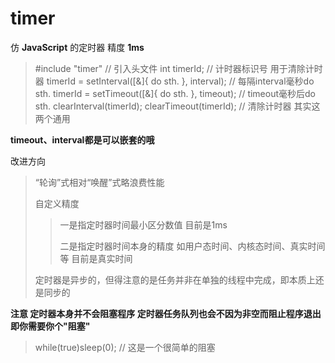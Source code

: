 # timer

仿 **JavaScript** 的定时器 精度 **1ms**

> #include "timer" // 引入头文件
> int timerId;	// 计时器标识号 用于清除计时器
> timerId = setInterval([&]{ do sth. }, interval);	// 每隔interval毫秒do sth.
> timerId = setTimeout([&]{ do sth. }, timeout);  // timeout毫秒后do sth.
> clearInterval(timerId); clearTimeout(timerId);  // 清除计时器 其实这两个通用

**timeout、interval都是可以嵌套的哦**

改进方向

> “轮询”式相对“唤醒”式略浪费性能
>
> 自定义精度
>
> > 一是指定时器时间最小区分数值 目前是1ms
> >
> > 二是指定时器时间本身的精度 如用户态时间、内核态时间、真实时间等  目前是真实时间
>
> 定时器是异步的，但得注意的是任务并非在单独的线程中完成，即本质上还是同步的

**注意 定时器本身并不会阻塞程序 定时器任务队列也会不因为非空而阻止程序退出 即你需要你个"阻塞"**

> while(true)sleep(0);  // 这是一个很简单的阻塞
